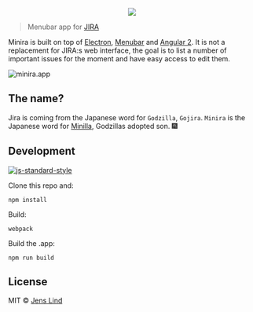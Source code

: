 <p align="center">
  <img src="https://raw.githubusercontent.com/jenslind/minira/master/media/logo.png">
</p>

> Menubar app for [JIRA](https://www.atlassian.com/software/jira)

Minira is built on top of [Electron](http://electron.atom.io/), [Menubar](https://github.com/maxogden/menubar) and [Angular 2](https://angular.io/).
It is not a replacement for JIRA:s web interface, the goal is to list a number of important issues for the moment and have easy access to edit them.

![minira.app](https://raw.githubusercontent.com/jenslind/minira/master/media/minira.png)

## The name?

Jira is coming from the Japanese word for `Godzilla`, `Gojira`. `Minira` is the Japanese word for [Minilla](https://en.wikipedia.org/wiki/Minilla), Godzillas adopted son. :fireworks:

## Development

[![js-standard-style](https://cdn.rawgit.com/feross/standard/master/badge.svg)](https://github.com/feross/standard)

Clone this repo and:

```
npm install
```

Build:
```
webpack
```

Build the .app:
```
npm run build
```

## License

MIT © [Jens Lind](http://jenslind.com)
